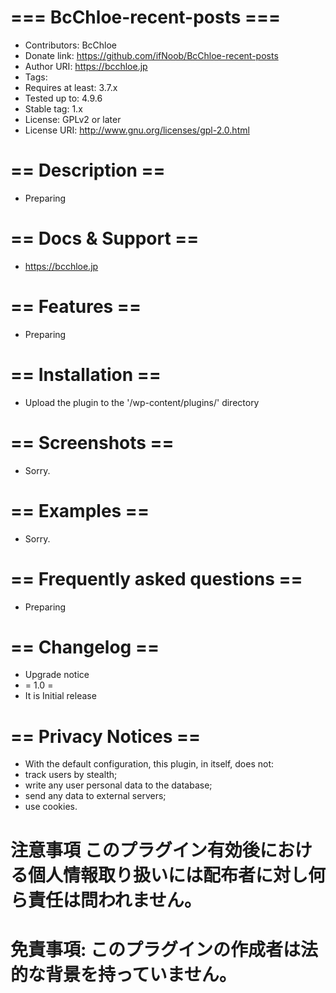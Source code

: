 # === BcChloe-recent-posts ===
* Contributors: BcChloe
* Donate link: https://github.com/ifNoob/BcChloe-recent-posts
* Author URI: https://bcchloe.jp
* Tags: 
* Requires at least: 3.7.x
* Tested up to: 4.9.6
* Stable tag: 1.x
* License: GPLv2 or later
* License URI: http://www.gnu.org/licenses/gpl-2.0.html

# == Description ==
* Preparing

# == Docs & Support ==
* https://bcchloe.jp

# == Features ==
* Preparing

# == Installation ==
* Upload the plugin to the '/wp-content/plugins/' directory

# == Screenshots ==
* Sorry.

# == Examples ==
* Sorry.

# == Frequently asked questions ==
* Preparing

# == Changelog ==
* Upgrade notice
* = 1.0 =
* It is Initial release

# == Privacy Notices ==
* With the default configuration, this plugin, in itself, does not:
* track users by stealth;
* write any user personal data to the database;
* send any data to external servers;
* use cookies.

# 注意事項 このプラグイン有効後における個人情報取り扱いには配布者に対し何ら責任は問われません。
# 免責事項: このプラグインの作成者は法的な背景を持っていません。
